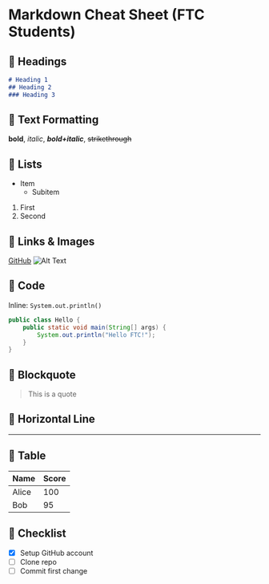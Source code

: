 # Markdown Cheat Sheet (FTC Students)

## 🔹 Headings
```markdown
# Heading 1
## Heading 2
### Heading 3
```

## 🔹 Text Formatting
**bold**, *italic*, ***bold+italic***, ~~strikethrough~~

## 🔹 Lists
- Item
  - Subitem
1. First
2. Second

## 🔹 Links & Images
[GitHub](https://github.com)
![Alt Text](image.png)

## 🔹 Code
Inline: `System.out.println()`
```java
public class Hello {
    public static void main(String[] args) {
        System.out.println("Hello FTC!");
    }
}
```

## 🔹 Blockquote
> This is a quote

## 🔹 Horizontal Line
---

## 🔹 Table
| Name | Score |
|------|-------|
| Alice | 100 |
| Bob | 95 |

## 🔹 Checklist
- [x] Setup GitHub account
- [ ] Clone repo
- [ ] Commit first change
